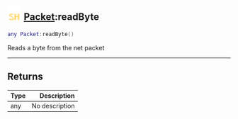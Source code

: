## <img src="../../.gitbook/assets/shared.png" width="32" height="32" /> [Packet](../packet/README.md):readByte

```lua
any Packet:readByte()
```

Reads a byte from the net packet

------
## Returns

| Type   | Description |
| ------ | ----------: |
| any | No description |

